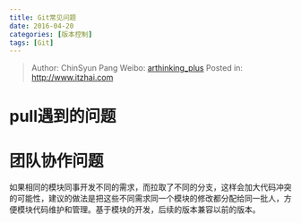 ```yaml
---
title: Git常见问题
date: 2016-04-20
categories: [版本控制]
tags: [Git]
---
```


> Author: ChinSyun Pang
> Weibo: [arthinking_plus](http://weibo.com/arthinkingplus)
> Posted in: http://www.itzhai.com

# pull遇到的问题

# 团队协作问题

如果相同的模块同事开发不同的需求，而拉取了不同的分支，这样会加大代码冲突的可能性，建议的做法是把这些不同需求同一个模块的修改都分配给同一批人，方便模块代码维护和管理。基于模块的开发，后续的版本兼容以前的版本。

